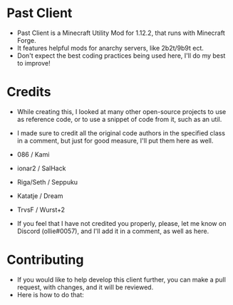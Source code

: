 # Past Client
- Past Client is a Minecraft Utility Mod for 1.12.2, that runs with Minecraft Forge. 
- It features helpful mods for anarchy servers, like 2b2t/9b9t ect.
- Don't expect the best coding practices being used here, I'll do my best to improve!

# Credits
- While creating this, I looked at many other open-source projects to use as reference code, or to use a snippet of code from it, such as an util.
- I made sure to credit all the original code authors in the specified class in a comment, but just for good measure, I'll put them here as well.

- 086 / Kami
- ionar2 / SalHack
- Riga/Seth / Seppuku
- Katatje / Dream
- TrvsF / Wurst+2

- If you feel that I have not credited you properly, please, let me know on Discord (ollie#0057), and I'll add it in a comment, as well as here.

# Contributing
- If you would like to help develop this client further, you can make a pull request, with changes, and it will be reviewed.
- Here is how to do that:

